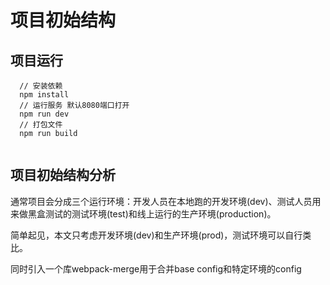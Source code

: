 #  项目初始结构

## 项目运行

```
  // 安装依赖
  npm install 
  // 运行服务 默认8080端口打开 
  npm run dev
  // 打包文件
  npm run build
  
```

## 项目初始结构分析

通常项目会分成三个运行环境：开发人员在本地跑的开发环境(dev)、测试人员用来做黑盒测试的测试环境(test)和线上运行的生产环境(production)。

简单起见，本文只考虑开发环境(dev)和生产环境(prod)，测试环境可以自行类比。

同时引入一个库webpack-merge用于合并base config和特定环境的config


